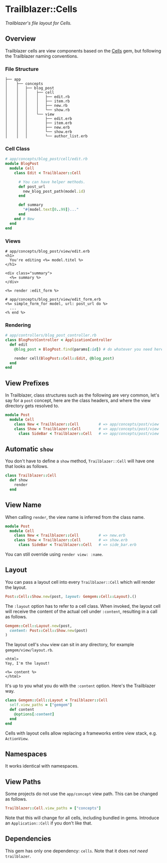 # Trailblazer::Cells

_Trailblazer's file layout for Cells._

## Overview

Trailblazer cells are view components based on the [Cells](https://github.com/trailblazer/trailblazer-cells) gem, but following the Trailblazer naming conventions.

### File Structure

```
├── app
│    ├── concepts
│    │   ├── blog_post
│    │   │    ├── cell
│    │   │    │   ├── edit.rb
│    │   │    │   ├── item.rb
│    │   │    │   ├── new.rb
│    │   │    │   └── show.rb
│    │   │    └── view
│    │   │        ├── edit.erb
│    │   │        ├── item.erb
│    │   │        ├── new.erb
│    │   │        └── show.erb
│    │   │        └── author_list.erb
```

### Cell Class

```ruby
# app/concepts/blog_post/cell/edit.rb
module BlogPost
  module Cell
    class Edit < Trailblazer::Cell

      # You can have helper methods.
      def post_url
        new_blog_post_path(model.id)
      end

      def summary
        "#{model.text[0..99]}..."
      end
    end # New
  end
end
```

### Views

```erb
# app/concepts/blog_post/view/edit.erb
<h1>
  You're editing <%= model.titel %>
</h1>

<div class="summary">
  <%= summary %>
</div>

<%= render :edit_form %>
```

```erb
# app/concepts/blog_post/view/edit_form.erb
<%= simple_form_for model, url: post_url do %>
  ...
<% end %>
```

### Rendering

```ruby
# app/controllers/blog_post_controller.rb
class BlogPostController < ApplicationController
  def edit
    @blog_post = BlogPost.find(params[:id]) # do whatever you need here.

    render cell(BlogPost::Cell::Edit, @blog_post)
  end
end

```


## View Prefixes

In Trailblazer, class structures such as the following are very common, let's say for a `post` concept, here are the class headers, and where the view directory gets resolved to.

```ruby
module Post
  module Cell
    class New < Trailblazer::Cell         # => app/concepts/post/view
    class Show < Trailblazer::Cell        # => app/concepts/post/view
      class SideBar < Trailblazer::Cell   # => app/concepts/post/view
```

## Automatic `show`

You don't have to define a `show` method, `Trailblazer::Cell` will have one that looks as follows.

```ruby
class Trailblazer::Cell
  def show
    render
  end
```

## View Name

When calling `render`, the view name is inferred from the class name.

```ruby
module Post
  module Cell
    class New < Trailblazer::Cell         # => new.erb
    class Show < Trailblazer::Cell        # => show.erb
      class SideBar < Trailblazer::Cell   # => side_bar.erb
```

You can still override using `render view: :name`.

## Layout

You can pass a layout cell into every `Trailblazer::Cell` which will render the layout.

```ruby
Post::Cell::Show.new(post, layout: Gemgem::Cell::Layout).()
```

The `:layout` option has to refer to a cell class. When invoked, the layout cell will receive the content of the actual cell under `:content`, resulting in a call as follows.

```ruby
Gemgem::Cell::Layout.new(post,
  content: Post::Cell::Show.new(post)
)
```

The layout cell's `show` view can sit in any directory, for example `gemgem/view/layout.rb`.

```erb
<html>
Yay, I'm the layout!

<%= content %>
</html>
```

It's up to you what you do with the `:content` option. Here's the Trailblazer way.

```ruby
class Gemgem::Cell::Layout < Trailblazer::Cell
  self.view_paths = ["gemgem"]
  def content
    @options[:content]
  end
end
```

Cells with layout cells allow replacing a frameworks entire view stack, e.g. `ActionView`.

## Namespaces

It works identical with namespaces.

## View Paths

Some projects do not use the `app/concept` view path. This can be changed as follows.

```ruby
Trailblazer::Cell.view_paths = ["concepts"]
```

Note that this will change for all cells, including bundled in gems. Introduce an `Application::Cell` if you don't like that.

## Dependencies

This gem has only one dependency: `cells`. Note that it does *not need* `trailblazer`.
